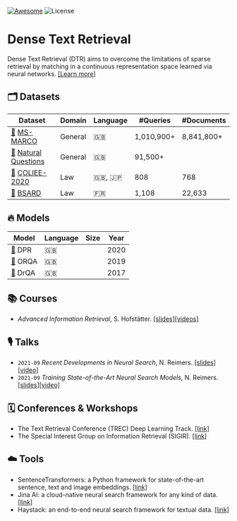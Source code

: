 [![Awesome](https://awesome.re/badge-flat2.svg)](https://awesome.re)
![License](https://img.shields.io/github/license/antoiloui/awesome-dense-text-retrieval)

# Dense Text Retrieval

Dense Text Retrieval (DTR) aims to overcome the limitations of sparse retrieval by matching in a continuous representation space learned via neural networks. [[Learn more]](summaries/background.md)

## 🗂 Datasets

| Dataset | Domain | Language | #Queries | #Documents |
|---|---|---|---|---|
| [📄](https://arxiv.org/abs/1611.09268) [MS-MARCO](https://microsoft.github.io/msmarco/) | General | 🇬🇧  | 1,010,900+ | 8,841,800+ |
| [📄](https://aclanthology.org/Q19-1026/) [Natural Questions](https://ai.google.com/research/NaturalQuestions) | General | 🇬🇧  | 91,500+ |  |
| [📄](https://sites.ualberta.ca/~rabelo/COLIEE2021/COLIEE_2020_summary.pdf) [COLIEE-2020](https://sites.ualberta.ca/~rabelo/COLIEE2020/) | Law | 🇬🇧, 🇯🇵    | 808 | 768 |
| [📄](https://arxiv.org/abs/2108.11792) [BSARD](https://github.com/maastrichtlawtech/bsard) | Law | 🇫🇷  | 1,108 | 22,633 |

## 🔥 Models

| Model | Language | Size | Year |
|---|---|---|---|
| [📄](https://arxiv.org/pdf/2004.04906) DPR | 🇬🇧  |  | 2020 |
| [📄](https://arxiv.org/pdf/1906.00300) ORQA | 🇬🇧  |  | 2019 |
| [📄](https://arxiv.org/pdf/1704.00051.pdf) DrQA | 🇬🇧  |  | 2017 |

## 📚 Courses

- *Advanced Information Retrieval*, S. Hofstätter. [[slides]](https://github.com/sebastian-hofstaetter/teaching/tree/master/advanced-information-retrieval)[[videos]](https://www.youtube.com/watch?v=6FNISntK6Sk&list=PLSg1mducmHTPZPDoal4m59pPxxsceXF-y)

## 🎙 Talks

- `2021-09` *Recent Developments in Neural Search*, N. Reimers. [[slides]](https://nils-reimers.de/talks/2021-09-Intro-Neural-Search.zip)[[video]](https://www.youtube.com/watch?v=ukIYZw3uRX0)
- `2021-09` *Training State-of-the-Art Neural Search Models*, N. Reimers. [[slides]](https://www.nils-reimers.de/talks/2021-09-State-of-the-art-Bi-Encoders.zip)[[video]](https://www.youtube.com/watch?v=XHY-3FzaLGc)

## 🗓 Conferences & Workshops

- The Text Retrieval Conference (TREC) Deep Learning Track. [[link]](https://microsoft.github.io/msmarco/TREC-Deep-Learning)
- The Special Interest Group on Information Retrieval (SIGIR). [[link]](https://sigir.org/)

## ☁️ Tools

- SentenceTransformers:  a Python framework for state-of-the-art sentence, text and image embeddings. [[link]](https://www.sbert.net/index.html)
- Jina AI: a cloud-native neural search framework for any kind of data. [[link]](https://docs.jina.ai/)
- Haystack: an end-to-end neural search framework for textual data. [[link]](https://haystack.deepset.ai/overview/intro)
